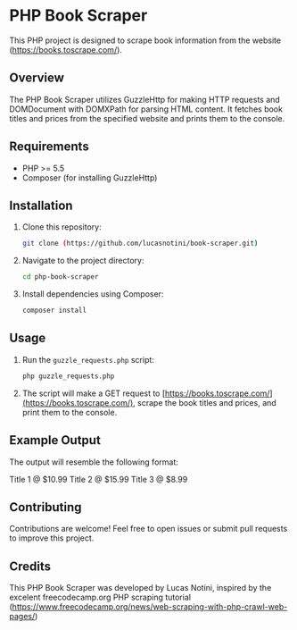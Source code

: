 # PHP Book Scraper

This PHP project is designed to scrape book information from the website (https://books.toscrape.com/).

## Overview

The PHP Book Scraper utilizes GuzzleHttp for making HTTP requests and DOMDocument with DOMXPath for parsing HTML content. It fetches book titles and prices from the specified website and prints them to the console.

## Requirements

- PHP >= 5.5
- Composer (for installing GuzzleHttp)

## Installation

1. Clone this repository:

    ```bash
    git clone (https://github.com/lucasnotini/book-scraper.git)
    ```

2. Navigate to the project directory:

    ```bash
    cd php-book-scraper
    ```

3. Install dependencies using Composer:

    ```bash
    composer install
    ```

## Usage

1. Run the `guzzle_requests.php` script:

    ```bash
    php guzzle_requests.php
    ```

2. The script will make a GET request to [https://books.toscrape.com/](https://books.toscrape.com/), scrape the book titles and prices, and print them to the console.

## Example Output

The output will resemble the following format:

Title 1 @ $10.99
Title 2 @ $15.99
Title 3 @ $8.99

## Contributing

Contributions are welcome! Feel free to open issues or submit pull requests to improve this project.

## Credits

This PHP Book Scraper was developed by Lucas Notini, inspired by the excelent freecodecamp.org PHP scraping tutorial (https://www.freecodecamp.org/news/web-scraping-with-php-crawl-web-pages/)
